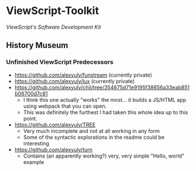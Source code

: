 # ViewScript-Toolkit

_ViewScript's Software Development Kit_

## History Museum

### Unfinished ViewScript Predecessors
- https://github.com/alexyuly/funstream (currently private)
- https://github.com/alexyuly/lux (currently private)
- https://github.com/alexyuly/chil/tree/354675d71e9195f38656a33eab851b06700d7c81
  - I think this one actually "works" the most... it builds a JS/HTML app using webpack that you can open.
  - This was definitely the furthest I had taken this whole idea up to this point.
- https://github.com/alexyuly/TREE
  - Very much incomplete and not at all working in any form
  - Some of the syntactic explorations in the readme could be interesting
- https://github.com/alexyuly/turn
  - Contains (an apparently working?) very, very simple "Hello, world" example
 
